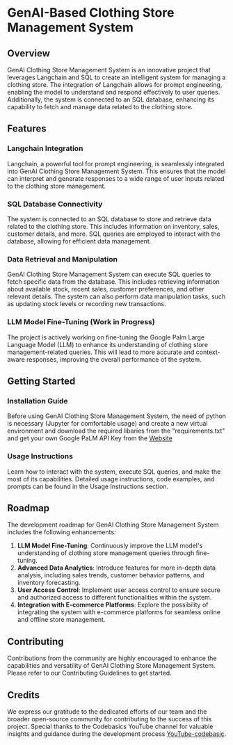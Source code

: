 # GenAI-Based Clothing Store Management System
## Overview
GenAI Clothing Store Management System is an innovative project that leverages Langchain and SQL to create an intelligent system for managing a clothing store. The integration of Langchain allows for prompt engineering, enabling the model to understand and respond effectively to user queries. Additionally, the system is connected to an SQL database, enhancing its capability to fetch and manage data related to the clothing store.

## Features
### Langchain Integration
Langchain, a powerful tool for prompt engineering, is seamlessly integrated into GenAI Clothing Store Management System. This ensures that the model can interpret and generate responses to a wide range of user inputs related to the clothing store management.

### SQL Database Connectivity
The system is connected to an SQL database to store and retrieve data related to the clothing store. This includes information on inventory, sales, customer details, and more. SQL queries are employed to interact with the database, allowing for efficient data management.

### Data Retrieval and Manipulation
GenAI Clothing Store Management System can execute SQL queries to fetch specific data from the database. This includes retrieving information about available stock, recent sales, customer preferences, and other relevant details. The system can also perform data manipulation tasks, such as updating stock levels or recording new transactions.

### LLM Model Fine-Tuning (Work in Progress)
The project is actively working on fine-tuning the Google Palm Large Language Model (LLM) to enhance its understanding of clothing store management-related queries. This will lead to more accurate and context-aware responses, improving the overall performance of the system.

## Getting Started
### Installation Guide
Before using GenAI Clothing Store Management System, the need of python is necessary (Jupyter for comfortable usage) and create a new virtual environment and download the required libaries from the "requirements.txt" and get your own Google PaLM API Key from the [Website](https://makersuite.google.com/)

### Usage Instructions
Learn how to interact with the system, execute SQL queries, and make the most of its capabilities. Detailed usage instructions, code examples, and prompts can be found in the Usage Instructions section.

## Roadmap
The development roadmap for GenAI Clothing Store Management System includes the following enhancements:

1. **LLM Model Fine-Tuning**: Continuously improve the LLM model's understanding of clothing store management queries through fine-tuning.
2. **Advanced Data Analytics**: Introduce features for more in-depth data analysis, including sales trends, customer behavior patterns, and inventory forecasting.
3. **User Access Control**: Implement user access control to ensure secure and authorized access to different functionalities within the system.
4. **Integration with E-commerce Platforms**: Explore the possibility of integrating the system with e-commerce platforms for seamless online and offline store management.

## Contributing
Contributions from the community are highly encouraged to enhance the capabilities and versatility of GenAI Clothing Store Management System. Please refer to our Contributing Guidelines to get started.

## Credits
We express our gratitude to the dedicated efforts of our team and the broader open-source community for contributing to the success of this project. Special thanks to the Codebasics YouTube channel for valuable insights and guidance during the development process [YouTube-codebasic](https://www.youtube.com/channel/UCh9nVJoWXmFb7sLApWGcLPQ).
